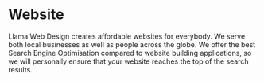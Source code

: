 # Website
Llama Web Design creates affordable websites for everybody. We serve both local businesses as well as people across the globe.  We offer the best Search Engine Optimisation compared to website building applications, so we will personally ensure that your website reaches the top of the search results.
